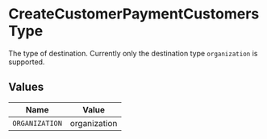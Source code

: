 # CreateCustomerPaymentCustomersType

The type of destination. Currently only the destination type `organization` is supported.


## Values

| Name           | Value          |
| -------------- | -------------- |
| `ORGANIZATION` | organization   |